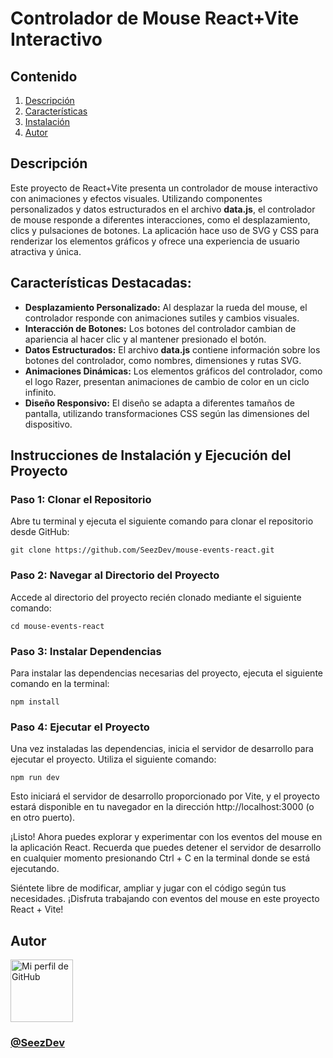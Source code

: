 # Controlador de Mouse React+Vite Interactivo
## Contenido

1. [Descripción](#descripción)
2. [Características](#características-destacadas)
3. [Instalación](#instrucciones-de-instalación-y-ejecución-del-proyecto)
4. [Autor](#autor)

## Descripción

Este proyecto de React+Vite presenta un controlador de mouse interactivo con animaciones y efectos visuales. Utilizando componentes personalizados y datos estructurados en el archivo **data.js**, el controlador de mouse responde a diferentes interacciones, como el desplazamiento, clics y pulsaciones de botones. La aplicación hace uso de SVG y CSS para renderizar los elementos gráficos y ofrece una experiencia de usuario atractiva y única.

## Características Destacadas:

- **Desplazamiento Personalizado:** Al desplazar la rueda del mouse, el controlador responde con animaciones sutiles y cambios visuales.
- **Interacción de Botones:** Los botones del controlador cambian de apariencia al hacer clic y al mantener presionado el botón.
- **Datos Estructurados:** El archivo **data.js** contiene información sobre los botones del controlador, como nombres, dimensiones y rutas SVG.
- **Animaciones Dinámicas:** Los elementos gráficos del controlador, como el logo Razer, presentan animaciones de cambio de color en un ciclo infinito.
- **Diseño Responsivo:** El diseño se adapta a diferentes tamaños de pantalla, utilizando transformaciones CSS según las dimensiones del dispositivo.

## Instrucciones de Instalación y Ejecución del Proyecto

### Paso 1: Clonar el Repositorio

Abre tu terminal y ejecuta el siguiente comando para clonar el repositorio desde GitHub:

```shell
git clone https://github.com/SeezDev/mouse-events-react.git
```

### Paso 2: Navegar al Directorio del Proyecto

Accede al directorio del proyecto recién clonado mediante el siguiente comando:

```shell
cd mouse-events-react
```

### Paso 3: Instalar Dependencias

Para instalar las dependencias necesarias del proyecto, ejecuta el siguiente comando en la terminal:

```shell
npm install
```

### Paso 4: Ejecutar el Proyecto

Una vez instaladas las dependencias, inicia el servidor de desarrollo para ejecutar el proyecto. Utiliza el siguiente comando:

```shell
npm run dev
```

Esto iniciará el servidor de desarrollo proporcionado por Vite, y el proyecto estará disponible en tu navegador en la dirección http://localhost:3000 (o en otro puerto).

¡Listo! Ahora puedes explorar y experimentar con los eventos del mouse en la aplicación React. Recuerda que puedes detener el servidor de desarrollo en cualquier momento presionando Ctrl + C en la terminal donde se está ejecutando.

Siéntete libre de modificar, ampliar y jugar con el código según tus necesidades. ¡Disfruta trabajando con eventos del mouse en este proyecto React + Vite!


## Autor

<img src="https://avatars.githubusercontent.com/u/92615525?v=4" alt="Mi perfil de GitHub" width="100" height="100">
<h3><a href="https://github.com/sebastianszz"><b>@SeezDev</b></a></h3>
